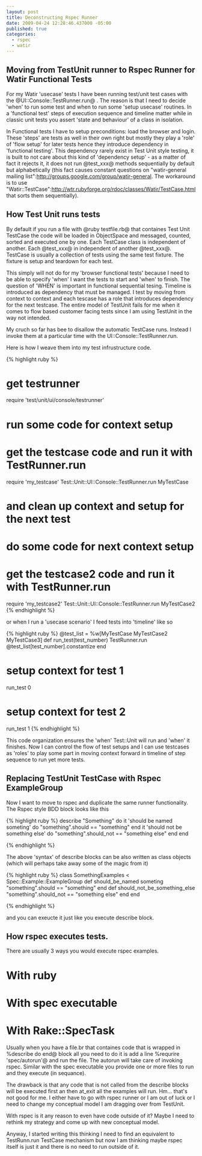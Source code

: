 ```yaml
--- 
layout: post
title: Deconstructing Rspec Runner
date: 2009-04-24 12:28:46.437000 -05:00
published: true
categories:
  - rspec
  - watir
--- 
```

## Moving from TestUnit runner to Rspec Runner for Watir Functional Tests

For my Watir 'usecase' tests I have been running test/unit test cases with the @UI::Console::TestRunner.run@ . 
The reason is that I need to decide 'when' to run some test and when to run some 'setup usecase' routines. 
In a 'functional test' steps of execution sequence and timeline matter while in classic unit tests you assert 'state and behaviour' of a class in isolation. 

In Functional tests I have to setup preconditions: load the browser and login. These 'steps' are tests as well in their own right but mostly they play a 'role' of 'flow setup' 
for later tests hence they introduce dependency in 'functional testing'. This dependency rarely exist in Test Unit style testing, it is built to not care about 
this kind of 'dependency setup' - as a matter of fact it rejects it, it does not run @test_xxx@ methods sequentially by default but alphabetically 
(this fact causes constant questions on "watir-general mailing list":http://groups.google.com/group/watir-general. 
The workaround is to use "Watir::TestCase":http://wtr.rubyforge.org/rdoc/classes/Watir/TestCase.html that sorts them sequentially). 

## How Test Unit runs tests

By default if you run a file with @ruby testfile.rb@ that containes Test Unit TestCase the code will be loaded in ObjectSpace and messaged, 
counted, sorted and executed one by one. Each TestCase class is independent of another. 
Each @test_xxx@ in independent of another @test_xxx@. TestCase is usually a collection of tests using the same test fixture. 
The fixture is setup and teardown for each test. 

This simply will not do for my 'browser functional tests' because I need to be able to specify 'when' I want the tests to start and 'when' to finish. 
The question of 'WHEN' is important in functional sequential tesing. Timeline is introduced as dependency that must be managed. 
I test by moving from context to context and each tescase has a role that introduces dependency for the next testcase. 
The entire model of TestUnit fails for me when it comes to flow based customer facing tests since I am using TestUnit in the way not intended.

My cruch so far has bee to disallow the automatic TestCase runs. Instead I invoke them at a particular time with the UI::Console::TestRunner.run. 

Here is how I weave them into my test infrustructure code.

{% highlight ruby %}
# get testrunner 
require 'test/unit/ui/console/testrunner'

# run some code for context setup
# get the testcase code and run it with TestRunner.run
require 'my_testcase'
Test::Unit::UI::Console::TestRunner.run MyTestCase

# and clean up context and setup for the next test
# do some code for next context setup
# get the testcase2 code and run it with TestRunner.run
require 'my_testcase2'
Test::Unit::UI::Console::TestRunner.run MyTestCase2
{% endhighlight %}

or when I run a 'usecase scenario' I feed tests into 'timeline' like so

{% highlight ruby %}
@test_list = %w[MyTestCase MyTestCase2 MyTestCase3]
def run_test(test_number)
  TestRunner.run @test_list[test_number].constantize
end
# setup context for test 1
run_test 0
# setup context for test 2
run_test 1
{% endhighlight %}

This code organization ensures the 'when' Test::Unit will run and 'when' it finishes. 
Now I can control the flow of test setups and I can use testcases as 'roles' to play some part in moving context forward in timeline of step sequence to run yet more tests.


## Replacing TestUnit TestCase with Rspec ExampleGroup

Now I want to move to rspec and duplicate the same runner functionality. The Rspec style BDD block looks like this

{% highlight ruby %}
describe "Something" do
  it 'should be named someting' do
    "something".should == "something"
  end
  it 'should not be something else' do
    "something".should_not == "something else"
  end
end

{% endhighlight %}

The above 'syntax' of describe blocks can be also written as class objects (which will perhaps take away some of the magic from it)

{% highlight ruby %}
class SomethingExamples < Spec::Example::ExampleGroup
  def should_be_named someting
    "something".should == "something"
  end
  def should_not_be_something_else
    "something".should_not == "something else"
  end
end

{% endhighlight %}

and you can exeucte it just like you execute describe block. 

## How rspec executes tests.

There are usually 3 ways you would execute rspec examples. 

# With ruby 
# With spec executable
# With Rake::SpecTask

Usually when you have a file.br that containes code that is wrapped in %describe do end@ block all you need to do it is add a line %requrire 'spec/autorun'@ and run the file. 
The autorun will take care of invoking rspec. Similar with the spec executable you provide one or more files to run and they execute (in sequance). 

The drawback is that any code that is not called from the describe blocks will be executed first an then at_exit all the examples will run. 
Hm... that's not good for me. I either have to go with rspec runner or I am out of luck or I need to change my conceptual model I am dragging over from TestUnit.

With rspec is it any reason to even have code outside of it? Maybe I need to rethink my strategy and come up with new conceptual model.

Anyway, I started writing this thinking I need to find an equivalent to TestRunn.run TestCase mechanism 
but now I am thinking maybe rspec itself is just it and there is no need to run outside of it.
